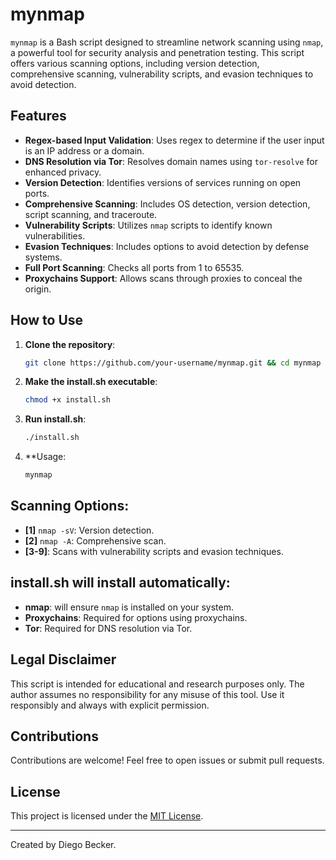 # mynmap

`mynmap` is a Bash script designed to streamline network scanning using `nmap`, a powerful tool for security analysis and penetration testing. This script offers various scanning options, including version detection, comprehensive scanning, vulnerability scripts, and evasion techniques to avoid detection.

## Features

- **Regex-based Input Validation**: Uses regex to determine if the user input is an IP address or a domain.
- **DNS Resolution via Tor**: Resolves domain names using `tor-resolve` for enhanced privacy.
- **Version Detection**: Identifies versions of services running on open ports.
- **Comprehensive Scanning**: Includes OS detection, version detection, script scanning, and traceroute.
- **Vulnerability Scripts**: Utilizes `nmap` scripts to identify known vulnerabilities.
- **Evasion Techniques**: Includes options to avoid detection by defense systems.
- **Full Port Scanning**: Checks all ports from 1 to 65535.
- **Proxychains Support**: Allows scans through proxies to conceal the origin.

## How to Use

1. **Clone the repository**:
   ```bash
   git clone https://github.com/your-username/mynmap.git && cd mynmap
   ```

2. **Make the install.sh executable**:
   ```bash
   chmod +x install.sh 
   ```

3. **Run install.sh**:
   ```bash
   ./install.sh
   ```

4. **Usage:
   ```bash
   mynmap
   ```

## Scanning Options:

- **[1]** `nmap -sV`: Version detection.
- **[2]** `nmap -A`: Comprehensive scan.
- **[3-9]**: Scans with vulnerability scripts and evasion techniques.

## install.sh will install automatically:  

- **nmap**: will ensure `nmap` is installed on your system.
- **Proxychains**: Required for options using proxychains.
- **Tor**: Required for DNS resolution via Tor.

## Legal Disclaimer

This script is intended for educational and research purposes only. The author assumes no responsibility for any misuse of this tool. Use it responsibly and always with explicit permission.

## Contributions

Contributions are welcome! Feel free to open issues or submit pull requests.

## License

This project is licensed under the [MIT License](LICENSE).

---

Created by Diego Becker.
